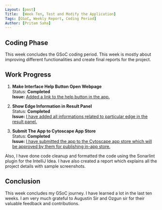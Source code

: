 ```yaml
---
Layout: [post]
Title:  [Week Ten, Test and Modify the Application]
Tags: [GSoC, Weekly Report, Coding Period]
Author: [Pritam Saha]
---
```

## Coding Phase
This week concludes the GSoC coding period. This week is mostly about improving different functionalities and create final reports for the project. 

## Work Progress
   
1. **Make Interface Help Button Open Webpage**  
    Status: **Completed**  
    **Issue:** [Added a link to the help button in the app.](https://github.com/cannin/causalpath_cytoscape_app/issues/29)
    
2. **Show Edge Information in Result Panel**  
    Status: **Completed**  
    **Issue:** [I have added all informations related to particular edge in the result panel.](https://github.com/cannin/causalpath_cytoscape_app/issues/27)
    
3. **Submit The App to Cytoscape App Store**  
    Status: **Completed**  
    **Issue:** [I have submitted the app to the Cytoscape app store which will be approved by them for publishing in-app store.](https://github.com/cannin/causalpath_cytoscape_app/issues/25)
      
Also, I have done code cleanup and formatted the code using the Sonarlint plugin for the IntelliJ Idea. I have also created a report which explains all the project details with sample screenshots. 
## Conclusion  

This week concludes my GSoC journey. I have learned a lot in the last ten weeks. I am very much grateful to Augustin Sir and Ozgun sir for their valuable feedback and contributions.  

